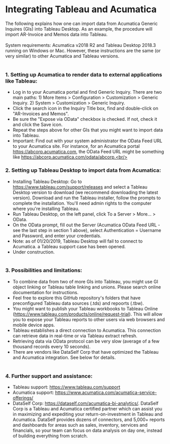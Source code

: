 # Integrating Tableau and Acumatica
The following explains how one can import data from Acumatica Generic Inquires (GIs) into Tableau Desktop. As an example, the procedure will import AR-Invoice and Memos data into Tableau. <br/><br/>
System requirements: Acumatica v2018 R2 and Tableau Desktop 2018.3 running on Windows or Mac. However, these instructions are the same (or very similar) to other Acumatica and Tableau versions. <br/><br/>
### 1. Setting up Acumatica to render data to external applications like Tableau: 
- Log in to your Acumatica portal and find Generic Inquiry. There are two main paths: 1) More Items > Configuration > Customization > Generic Inquiry. 2) System > Customization > Generic Inquiry. 
- Click the search icon in the Inquiry Title box, find and double-click on "AR-Invoices and Memos".
- Be sure the "Expose via OData" checkbox is checked. If not, check it and click the Save icon. 
- Repeat the steps above for other GIs that you might want to import data into Tableau.
- Important: Find out with your system administrator the OData Feed URL to your Acumatica site. For instance, for an Acumatica portal https://abcorp.acumatica.com, the OData Feed URL might be something like https://abcorp.acumatica.com/odata/abcorp.<br/><br/>
### 2. Setting up Tableau Desktop to import data from Acumatica:
- Installing Tableau Desktop: Go to https://www.tableau.com/support/releases and select a Tableau Desktop version to download (we recommend downloading the latest version). Download and run the Tableau installer, follow the prompts to complete the installation. You'll need admin rights to the computer where you're installing Tableau. 
- Run Tableau Desktop, on the left panel, click To a Server > More... > OData.
- On the OData prompt, fill out the Server (Acumatica OData Feed URL - see the last step in section 1 above), select Authentication = Username and Password, and enter your credentials. 
- Note: as of 01/20/2019, Tableau Desktop will fail to connect to Acumatica. a Tableau support case has been opened. 
- Under construction.<br/><br/>
### 3. Possibilities and limitations:
- To combine data from two of more GIs into Tableau, you might use GI object linking or Tableau table linking and unions. Please search online documentation for instructions. 
- Feel free to explore this GitHub repository's folders that have preconfigured Tableau data sources (.tds) and repoorts (.tbw).
- You might want to publish your Tableau workbooks to Tableau Online (https://www.tableau.com/products/online/request-trial). This will allow you to expose your Tableau reports to other users via web browsers and mobile device apps. 
- Tableau establishes a direct connection to Acumatica. This connection can retrieve data in real-time or via Tableau extract refresh. 
- Retrieving data via OData protocol can be very slow (average of a few thousand records every 10 seconds).
- There are vendors like DataSelf Corp that have optimized the Tableau and Acumatica integration. See below for details.<br/><br/> 
### 4. Further support and assistance:
- Tableau support: https://www.tableau.com/support
- Acumatica support: https://www.acumatica.com/acumatica-service-offerings/
- DataSelf Corp: https://dataself.com/acumatica-bi-analytics/. DataSelf Corp is a Tableau and Acumatica certified partner which can assist you in maximizing and expediting your return-on-investment in Tableau and Acumatica. DataSelf provides dozens of connectors, and 5,000+ reports and dashboards for areas such as sales, inventory, services and financials, so your team can focus on data analysis on day one, instead of building everything from scratch. 
